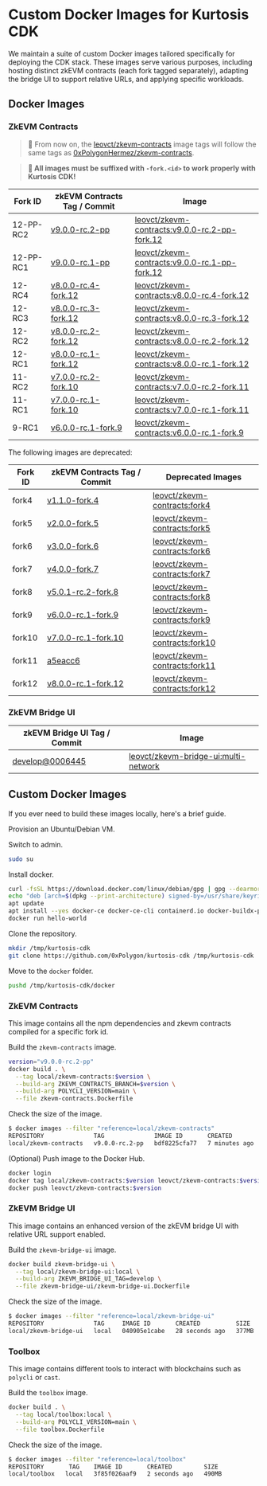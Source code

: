 # Custom Docker Images for Kurtosis CDK

We maintain a suite of custom Docker images tailored specifically for deploying the CDK stack. These images serve various purposes, including hosting distinct zkEVM contracts (each fork tagged separately), adapting the bridge UI to support relative URLs, and applying specific workloads.

## Docker Images

### ZkEVM Contracts

> 🚨 From now on, the [leovct/zkevm-contracts](https://hub.docker.com/repository/docker/leovct/zkevm-contracts/general) image tags will follow the same tags as [0xPolygonHermez/zkevm-contracts](https://github.com/0xPolygonHermez/zkevm-contracts).

> **🚨 All images must be suffixed with `-fork.<id>` to work properly with Kurtosis CDK!**

| Fork ID | zkEVM Contracts Tag / Commit | Image |
| ------- | ---------------------------- | ----- |
| 12-PP-RC2 | [v9.0.0-rc.2-pp](https://github.com/0xPolygonHermez/zkevm-contracts/releases/tag/v9.0.0-rc.2-pp) | [leovct/zkevm-contracts:v9.0.0-rc.2-pp-fork.12](https://hub.docker.com/layers/leovct/zkevm-contracts/v9.0.0-rc.2-pp-fork.12/images/sha256-9cf68f7583029aa0b46463fe39c06310427c7afe55ba3301e2d57133ffbbf5f9?context=repo) |
| 12-PP-RC1 | [v9.0.0-rc.1-pp](https://github.com/0xPolygonHermez/zkevm-contracts/releases/tag/v9.0.0-rc.1-pp) | [leovct/zkevm-contracts:v9.0.0-rc.1-pp-fork.12](https://hub.docker.com/layers/leovct/zkevm-contracts/v9.0.0-rc.1-pp-fork.12/images/sha256-73fe48df04cb3cb631c2f5cd852c878b668ca49a477fe98278f2e0128d45b976?context=repo) |
| 12-RC4 | [v8.0.0-rc.4-fork.12](https://github.com/0xPolygonHermez/zkevm-contracts/releases/tag/v8.0.0-rc.4-fork.12) | [leovct/zkevm-contracts:v8.0.0-rc.4-fork.12](https://hub.docker.com/layers/leovct/zkevm-contracts/v8.0.0-rc.4-fork.12/images/sha256-544b2db63c608b851aa1fd9c4d4e28c63f4253e295a487c4140a6392799f336e?context=repo) |
| 12-RC3 | [v8.0.0-rc.3-fork.12](https://github.com/0xPolygonHermez/zkevm-contracts/releases/tag/v8.0.0-rc.3-fork.12) | [leovct/zkevm-contracts:v8.0.0-rc.3-fork.12](https://hub.docker.com/layers/leovct/zkevm-contracts/v8.0.0-rc.3-fork.12/images/sha256-f3e9a34651403f246572823249b5f698b4e5d311478f87a84cbfa11c2d091705?context=repo) |
| 12-RC2 | [v8.0.0-rc.2-fork.12](https://github.com/0xPolygonHermez/zkevm-contracts/releases/tag/v8.0.0-rc.2-fork.12) | [leovct/zkevm-contracts:v8.0.0-rc.2-fork.12](https://hub.docker.com/layers/leovct/zkevm-contracts/v8.0.0-rc.2-fork.12/images/sha256-5d835411ff43efb1008eeede0d25db79f6cb563e86d76b33274bcaebc8f9f7d0?context=repo) |
| 12-RC1 | [v8.0.0-rc.1-fork.12](https://github.com/0xPolygonHermez/zkevm-contracts/releases/tag/v8.0.0-rc.1-fork.12) | [leovct/zkevm-contracts:v8.0.0-rc.1-fork.12](https://hub.docker.com/layers/leovct/zkevm-contracts/v8.0.0-rc.1-fork.12/images/sha256-2197c0b502b93e77bee36a4b87e318a49c6b97bb74b0aca8a13767ef0e684607?context=repo) |
| 11-RC2 | [v7.0.0-rc.2-fork.10](https://github.com/0xPolygonHermez/zkevm-contracts/commits/v7.0.0-rc.2-fork.10) | [leovct/zkevm-contracts:v7.0.0-rc.2-fork.11](https://hub.docker.com/layers/leovct/zkevm-contracts/v7.0.0-rc.2-fork.11/images/sha256-8e7322525e4c0b6fd5141987d786bfd3f7fec3b0c1724843d99751df5f26f46e?context=explore) |
| 11-RC1 | [v7.0.0-rc.1-fork.10](https://github.com/0xPolygonHermez/zkevm-contracts/commits/v7.0.0-rc.1-fork.10) | [leovct/zkevm-contracts:v7.0.0-rc.1-fork.11](https://hub.docker.com/layers/leovct/zkevm-contracts/v7.0.0-rc.1-fork.11/images/sha256-c29a7bf6c6e03419e3846257d66e4606c2e3b23852b94af409853e67e75b2f36?context=explore) |
| 9-RC1 | [v6.0.0-rc.1-fork.9](https://github.com/0xPolygonHermez/zkevm-contracts/releases/tag/v6.0.0-rc.1-fork.9) | [leovct/zkevm-contracts:v6.0.0-rc.1-fork.9](https://hub.docker.com/layers/leovct/zkevm-contracts/v6.0.0-rc.1-fork.9/images/sha256-6a2e2dde8b15506d18285a203026d1c4f9c64d671e223ff08affacc93fd565fa?context=explore) |

The following images are deprecated:

| Fork ID | zkEVM Contracts Tag / Commit               | Deprecated Images |
| ------- | ------------------------------------------ | ----------------- |
| fork4   | [v1.1.0-fork.4](https://github.com/0xPolygonHermez/zkevm-contracts/releases/tag/v1.1.0-fork.4) | [leovct/zkevm-contracts:fork4](https://hub.docker.com/layers/leovct/zkevm-contracts/fork4/images/sha256-6eb71326538935778d849c404b65bb1e4d3444182b980da68dcd851d01b0973a?context=repo) |
| fork5   | [v2.0.0-fork.5](https://github.com/0xPolygonHermez/zkevm-contracts/releases/tag/v2.0.0-fork.5) | [leovct/zkevm-contracts:fork5](https://hub.docker.com/layers/leovct/zkevm-contracts/fork5/images/sha256-ee77691afe64473bd475b861b3f2b463c4ccf1eee6f164134624e288a14c7a88?context=repo) |
| fork6   | [v3.0.0-fork.6](https://github.com/0xPolygonHermez/zkevm-contracts/releases/tag/v3.0.0-fork.6) | [leovct/zkevm-contracts:fork6](https://hub.docker.com/layers/leovct/zkevm-contracts/fork6/images/sha256-67555b3c936afca1969908cc3809292de5db2407b17bf8ae7d2bee80a6edd600?context=repo) |
| fork7   | [v4.0.0-fork.7](https://github.com/0xPolygonHermez/zkevm-contracts/releases/tag/v4.0.0-fork.7) | [leovct/zkevm-contracts:fork7](https://hub.docker.com/layers/leovct/zkevm-contracts/fork7/images/sha256-80caad2bc1daddbda16874eaa81a0c7f098b6256a385d2d2d7711ebb0a6b5634?context=repo) |
| fork8   | [v5.0.1-rc.2-fork.8](https://github.com/0xPolygonHermez/zkevm-contracts/releases/tag/v5.0.1-rc.2-fork.8) | [leovct/zkevm-contracts:fork8](https://hub.docker.com/layers/leovct/zkevm-contracts/fork8/images/sha256-2c148382800b6ae205811f4e5445b1f412d00738288d32c0c72ba6dd52292aec?context=repo) |
| fork9   | [v6.0.0-rc.1-fork.9](https://github.com/0xPolygonHermez/zkevm-contracts/releases/tag/v6.0.0-rc.1-fork.9) | [leovct/zkevm-contracts:fork9](https://hub.docker.com/layers/leovct/zkevm-contracts/fork9/images/sha256-4061ef77d36053f3471703bdf57e86f9dbef971730eda2dfb9a1627c1f29e9d9?context=repo) |
| fork10  | [v7.0.0-rc.1-fork.10](https://github.com/0xPolygonHermez/zkevm-contracts/releases/tag/v7.0.0-rc.1-fork.10) | [leovct/zkevm-contracts:fork10](https://hub.docker.com/layers/leovct/zkevm-contracts/fork10/images/sha256-d4e52a843cef12f8f2ab1ff2adad1ab6356782228ed9247aac54663ad2a8b21b?context=repo) |
| fork11  | [a5eacc6](https://github.com/0xPolygonHermez/zkevm-contracts/commit/a5eacc6e51d7456c12efcabdfc1c37457f2219b2) | [leovct/zkevm-contracts:fork11](https://hub.docker.com/layers/leovct/zkevm-contracts/fork11/images/sha256-74d2d996cc9a89aac094b3a77d0ab5b78581ac866f703e7e3b771aa730929fa0?context=repo) |
| fork12  | [v8.0.0-rc.1-fork.12](https://github.com/0xPolygonHermez/zkevm-contracts/releases/tag/v8.0.0-rc.1-fork.12) | [leovct/zkevm-contracts:fork12](https://hub.docker.com/layers/leovct/zkevm-contracts/fork12/images/sha256-8c6028410e6089e99d4696a59032d553bf8a8d9e228dca9a07289c0f6df0674b?context=repo) |

### ZkEVM Bridge UI

| zkEVM Bridge UI Tag / Commit | Image |
| ---------------------------- | ----- |
| [develop@0006445](https://github.com/0xPolygonHermez/zkevm-bridge-ui/commit/0006445e1cace5c4d737523fca44af7f7261e041) | [leovct/zkevm-bridge-ui:multi-network](https://hub.docker.com/layers/leovct/zkevm-bridge-ui/multi-network/images/sha256-14b10a03862ce62d68d6e82a18416fb3f6d9ec5a24f96caf36ca0eb6d8a1b68e?context=repo) |

## Custom Docker Images

If you ever need to build these images locally, here's a brief guide.

Provision an Ubuntu/Debian VM.

Switch to admin.

```bash
sudo su
```

Install docker.

```bash
curl -fsSL https://download.docker.com/linux/debian/gpg | gpg --dearmor -o /usr/share/keyrings/docker.gpg
echo "deb [arch=$(dpkg --print-architecture) signed-by=/usr/share/keyrings/docker.gpg] https://download.docker.com/linux/debian bookworm stable" |tee /etc/apt/sources.list.d/docker.list > /dev/null
apt update
apt install --yes docker-ce docker-ce-cli containerd.io docker-buildx-plugin docker-compose-plugin docker-compose
docker run hello-world
```

Clone the repository.

```bash
mkdir /tmp/kurtosis-cdk
git clone https://github.com/0xPolygon/kurtosis-cdk /tmp/kurtosis-cdk
```

Move to the `docker` folder.

```bash
pushd /tmp/kurtosis-cdk/docker
```

### ZkEVM Contracts

This image contains all the npm dependencies and zkevm contracts compiled for a specific fork id.

Build the `zkevm-contracts` image.

```bash
version="v9.0.0-rc.2-pp"
docker build . \
  --tag local/zkevm-contracts:$version \
  --build-arg ZKEVM_CONTRACTS_BRANCH=$version \
  --build-arg POLYCLI_VERSION=main \
  --file zkevm-contracts.Dockerfile
```

Check the size of the image.

```bash
$ docker images --filter "reference=local/zkevm-contracts"
REPOSITORY              TAG              IMAGE ID       CREATED          SIZE
local/zkevm-contracts   v9.0.0-rc.2-pp   bdf8225cfa77   7 minutes ago    2.54GB
```

(Optional) Push image to the Docker Hub.

```bash
docker login
docker tag local/zkevm-contracts:$version leovct/zkevm-contracts:$version
docker push leovct/zkevm-contracts:$version
```

### ZkEVM Bridge UI

This image contains an enhanced version of the zkEVM bridge UI with relative URL support enabled.

Build the `zkevm-bridge-ui` image.

```bash
docker build zkevm-bridge-ui \
  --tag local/zkevm-bridge-ui:local \
  --build-arg ZKEVM_BRIDGE_UI_TAG=develop \
  --file zkevm-bridge-ui/zkevm-bridge-ui.Dockerfile
```

Check the size of the image.

```bash
$ docker images --filter "reference=local/zkevm-bridge-ui"
REPOSITORY              TAG     IMAGE ID       CREATED          SIZE
local/zkevm-bridge-ui   local   040905e1cabe   28 seconds ago   377MB
```

### Toolbox

This image contains different tools to interact with blockchains such as `polycli` or `cast`.

Build the `toolbox` image.

```bash
docker build . \
  --tag local/toolbox:local \
  --build-arg POLYCLI_VERSION=main \
  --file toolbox.Dockerfile
```

Check the size of the image.

```bash
$ docker images --filter "reference=local/toolbox"
REPOSITORY       TAG    IMAGE ID       CREATED         SIZE
local/toolbox   local   3f85f026aaf9   2 seconds ago   490MB
```
